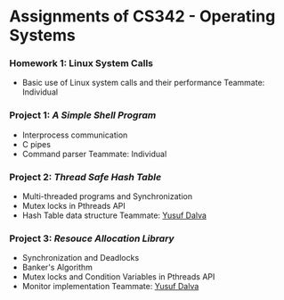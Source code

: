 # Assignments of CS342 - Operating Systems

### Homework 1: Linux System Calls
- Basic use of Linux system calls and their performance
Teammate: Individual

### Project 1: *A Simple Shell Program*
- Interprocess communication 
- C pipes
- Command parser
Teammate: Individual

### Project 2: *Thread Safe Hash Table*
- Multi-threaded programs and Synchronization
- Mutex locks in Pthreads API
- Hash Table data structure
Teammate: [Yusuf Dalva](https://github.com/yusufdalva)
	
### Project 3: *Resouce Allocation Library*
- Synchronization and Deadlocks 
- Banker's Algorithm
- Mutex locks and Condition Variables in Pthreads API
- Monitor implementation
Teammate: [Yusuf Dalva](https://github.com/yusufdalva)
